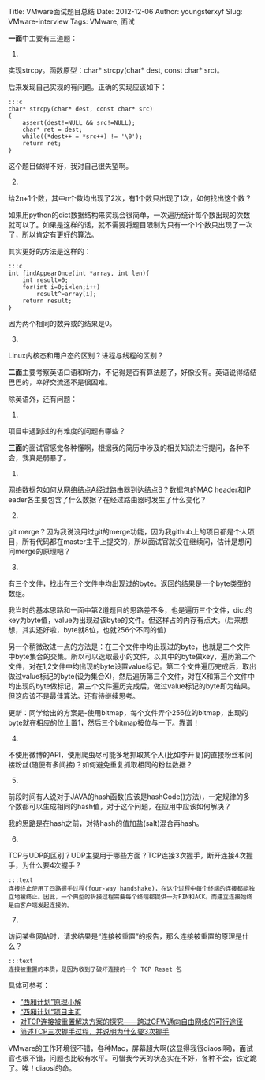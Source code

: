 Title: VMware面试题目总结
Date: 2012-12-06
Author: youngsterxyf
Slug: VMware-interview
Tags: VMware, 面试

**一面**中主要有三道题：

1.
实现strcpy。函数原型：char* strcpy(char* dest, const char* src)。

后来发现自己实现的有问题。正确的实现应该如下：

    :::c
    char* strcpy(char* dest, const char* src)
    {
        assert(dest!=NULL && src!=NULL);
        char* ret = dest;
        while((*dest++ = *src++) != '\0');
        return ret;
    }

这个题目做得不好，我对自己很失望啊。

2.
给2n+1个数，其中n个数均出现了2次，有1个数只出现了1次，如何找出这个数？

如果用python的dict数据结构来实现会很简单，一次遍历统计每个数出现的次数就可以了。如果是这样的话，就不需要将题目限制为只有一个1个数只出现了一次了，所以肯定有更好的算法。

其实更好的方法是这样的：

    :::c
    int findAppearOnce(int *array, int len){
        int result=0;
        for(int i=0;i<len;i++)
            result^=array[i];
        return result;
    }

因为两个相同的数异或的结果是0。

3.
Linux内核态和用户态的区别？进程与线程的区别？


**二面**主要考察英语口语和听力，不记得是否有算法题了，好像没有。英语说得结结巴巴的，幸好交流还不是很困难。

除英语外，还有问题：

1.
项目中遇到过的有难度的问题有哪些？


**三面**的面试官感觉各种懂啊，根据我的简历中涉及的相关知识进行提问，各种不会，我真是弱暴了。

1.
网络数据包如何从网络结点A经过路由器到达结点B？数据包的MAC header和IP eader各主要包含了什么数据？在经过路由器时发生了什么变化？

2.
git merge？因为我说没用过git的merge功能，因为我github上的项目都是个人项目，所有代码都在master主干上提交的，所以面试官就没在继续问，估计是想问问merge的原理吧？

3.
有三个文件，找出在三个文件中均出现过的byte。返回的结果是一个byte类型的数组。

我当时的基本思路和一面中第2道题目的思路差不多，也是遍历三个文件，dict的key为byte值，value为出现过该byte的文件。但这样占的内存有点大。(后来想想，其实还好啦，byte就8位，也就256个不同的值)

另一个稍微改进一点的方法是：在三个文件中均出现过的byte，也就是三个文件中byte集合的交集。所以可以选取最小的文件，以其中的byte做key，遍历第二个文件，对在1,2文件中均出现的byte设置value标记。第二个文件遍历完成后，取出做过value标记的byte(设为集合X)，然后遍历第三个文件，对在X和第三个文件中均出现的byte做标记，第三个文件遍历完成后，做过value标记的byte即为结果。但这应该不是最佳算法。还有待继续思考。

更新：同学给出的方案是-使用bitmap，每个文件弄个256位的bitmap，出现的byte就在相应的位上置1，然后三个bitmap按位与一下。靠谱！

4.
不使用微博的API，使用爬虫尽可能多地抓取某个人(比如李开复)的直接粉丝和间接粉丝(随便有多间接)？如何避免重复抓取相同的粉丝数据？

5.
前段时间有人说对于JAVA的hash函数(应该是hashCode()方法)，一定规律的多个数都可以生成相同的hash值，对于这个问题，在应用中应该如何解决？

我的思路是在hash之前，对待hash的值加盐(salt)混合再hash。

6.
TCP与UDP的区别？UDP主要用于哪些方面？TCP连接3次握手，断开连接4次握手，为什么要4次握手？

    :::text
    连接终止使用了四路握手过程(four-way handshake)，在这个过程中每个终端的连接都能独立地被终止。因此，一个典型的拆接过程需要每个终端都提供一对FIN和ACK。而建立连接始终是由客户端发起连接的。

7.
访问某些网站时，请求结果是“连接被重置”的报告，那么连接被重置的原理是什么？

    :::text
    连接被重置的本质，是因为收到了破坏连接的一个 TCP Reset 包

具体可参考：

- [“西厢计划”原理小解](http://blog.youxu.info/2010/03/14/west-chamber/)
- [“西厢计划”项目主页](https://code.google.com/p/scholarzhang/)
- [对TCP连接被重置解决方案的探究――跨过GFW通向自由网络的可行途径](http://www.chinagfw.org/2010/05/tcpgfw.html)
- [简述TCP三次握手过程，并说明为什么要3次握手](http://hi.baidu.com/gmbiarxfezhmuxe/item/4ac2d1f218abbe1be3e3bd4d)

VMware的工作环境很不错，各种Mac，屏幕超大啊(这显得我很diaosi啊)，面试官也很不错，问题也比较有水平。可惜我今天的状态实在不好，各种不会，铁定跪了。唉！diaosi的命。
